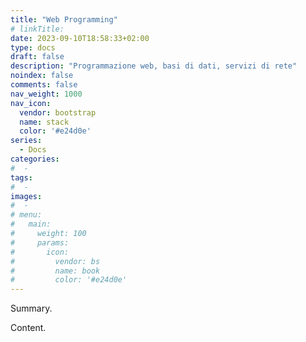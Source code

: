 ```yaml
---
title: "Web Programming"
# linkTitle:
date: 2023-09-10T18:58:33+02:00
type: docs
draft: false
description: "Programmazione web, basi di dati, servizi di rete"
noindex: false
comments: false
nav_weight: 1000
nav_icon:
  vendor: bootstrap
  name: stack
  color: '#e24d0e'
series:
  - Docs
categories:
#  - 
tags:
#  - 
images:
#  - 
# menu:
#   main:
#     weight: 100
#     params:
#       icon:
#         vendor: bs
#         name: book
#         color: '#e24d0e'
---
```


Summary.

<!--more-->

Content.
